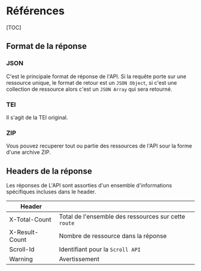 # Références

[TOC]

## Format de la réponse

### JSON

C'est le principale format de réponse de l'API. Si la requête porte sur une ressource unique, le format de retour est un `JSON Object`, si c'est une collection de ressource alors c'est un `JSON Array` qui sera retourné.

### TEI

Il s'agit de la TEI original.

### ZIP

Vous pouvez recuperer tout ou partie des ressources de l'API sour la forme d'une archive ZIP.



## Headers de la  réponse

Les réponses de L'API sont assorties d'un ensemble d'informations spécifiques incluses dans le header.

|Header|  |
| ------------- | :---- |
| X-Total-Count | Total de l'ensemble des ressources sur cette `route` |
| X-Result-Count | Nombre de ressource dans la réponse |
| Scroll-Id | Identifiant pour la `Scroll API` |
| Warning | Avertissement |


